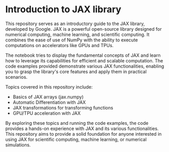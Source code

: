 # Introduction to JAX library

This repository serves as an introductory guide to the JAX library, developed by Google. JAX is a powerful open-source library designed for numerical computing, machine learning, and scientific computing. It combines the ease of use of NumPy with the ability to execute computations on accelerators like GPUs and TPUs.

The notebook tries to display the fundamental concepts of JAX and learn how to leverage its capabilities for efficient and scalable computation. The code examples provided demonstrate various JAX functionalities, enabling you to grasp the library's core features and apply them in practical scenarios.

Topics covered in this repository include:

* Basics of JAX arrays (jax.numpy)
* Automatic Differentiation with JAX
* JAX transformations for transforming functions
* GPU/TPU acceleration with JAX

By exploring these topics and running the code examples, the code provides a hands-on experience with JAX and its various functionalities. This repository aims to provide a solid foundation for anyone interested in using JAX for scientific computing, machine learning, or numerical simulations.

